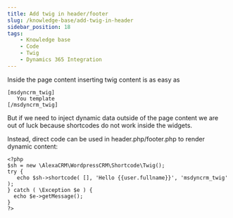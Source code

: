 ```yaml
---
title: Add twig in header/footer
slug: /knowledge-base/add-twig-in-header
sidebar_position: 18
tags:
    - Knowledge base
    - Code
    - Twig
    - Dynamics 365 Integration
---
```


Inside the page content inserting twig content is as easy as

```
[msdyncrm_twig]
   You template
[/msdyncrm_twig]
```

But if we need to inject dynamic data outside of the page content we are out of luck because shortcodes do not work inside the widgets.

Instead, direct code can be used in header.php/footer.php to render dynamic content:

```
<?php
$sh = new \AlexaCRM\WordpressCRM\Shortcode\Twig();
try {
   echo $sh->shortcode( [], 'Hello {{user.fullname}}', 'msdyncrm_twig' );
} catch ( \Exception $e ) {
  echo $e->getMessage();
}
?>
```